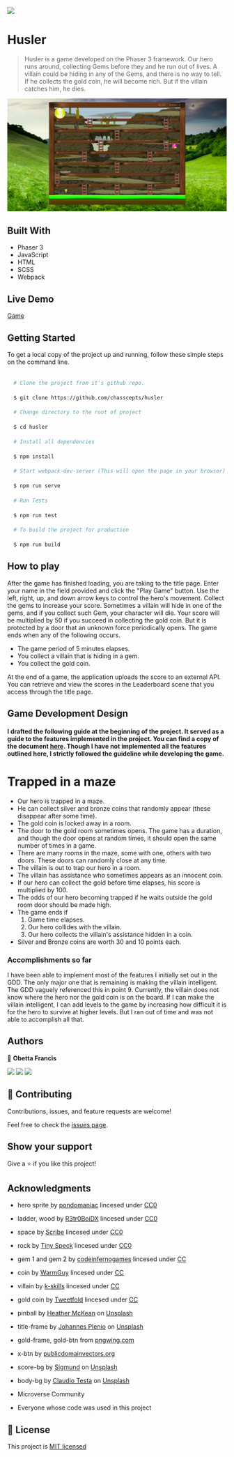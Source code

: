 ![](https://img.shields.io/badge/Microverse-blueviolet)

# Husler

> Husler is a game developed on the Phaser 3 framework. Our hero runs around, collecting Gems before they and he run out of lives. A villain could be hiding in any of the Gems, and there is no way to tell. If he collects the gold coin, he will become rich. But if the villain catches him, he dies.

![screenshot](./screenshot.png)

## Built With

- Phaser 3
- JavaScript
- HTML
- SCSS
- Webpack

## Live Demo

[Game](https://husler.netlify.app/)

## Getting Started

To get a local copy of the project up and running, follow these simple steps on the command line.

```bash

  # Clone the project from it's github repo.

  $ git clone https://github.com/chasscepts/husler

  # Change directory to the root of project

  $ cd husler

  # Install all dependencies

  $ npm install

  # Start webpack-dev-server (This will open the page in your browser)

  $ npm run serve

  # Run Tests

  $ npm run test

  # To build the project for production

  $ npm run build

```

## How to play

After the game has finished loading, you are taking to the title page. Enter your name in the field provided and click the "Play Game" button.
Use the left, right, up, and down arrow keys to control the hero's movement. Collect the gems to increase your score. Sometimes a villain will hide in one of the gems, and if you collect such Gem, your character will die. Your score will be multiplied by 50 if you succeed in collecting the gold coin. But it is protected by a door that an unknown force periodically opens. The game ends when any of the following occurs.

- The game period of 5 minutes elapses.
- You collect a villain that is hiding in a gem.
- You collect the gold coin.

At the end of a game, the application uploads the score to an external API. You can retrieve and view the scores in the Leaderboard scene that you access through the title page.

## Game Development Design

#### I drafted the following guide at the beginning of the project. It served as a guide to the features implemented in the project. You can find a copy of the document [here](./GDD.md). Though I have not implemented all the features outlined here, I strictly followed the guideline while developing the game.

# Trapped in a maze

- Our hero is trapped in a maze.
- He can collect silver and bronze coins that randomly appear (these disappear after some time).
- The gold coin is locked away in a room.
- The door to the gold room sometimes opens. The game has a duration, and though the door opens at random times, it should open the same number of times in a game.
- There are many rooms in the maze, some with one, others with two doors. These doors can randomly close at any time.
- The villain is out to trap our hero in a room.
- The villain has assistance who sometimes appears as an innocent coin.
- If our hero can collect the gold before time elapses, his score is multiplied by 100.
- The odds of our hero becoming trapped if he waits outside the gold room door should be made high.
- The game ends if
  1. Game time elapses.
  2. Our hero collides with the villain.
  3. Our hero collects the villain's assistance hidden in a coin.
- Silver and Bronze coins are worth 30 and 10 points each.

### Accomplishments so far

I have been able to implement most of the features I initially set out in the GDD. The only major one that is remaining is making the villain intelligent. The GDD vaguely referenced this in point 9. Currently, the villain does not know where the hero nor the gold coin is on the board. If I can make the villain intelligent, I can add levels to the game by increasing how difficult it is for the hero to survive at higher levels.
But I ran out of time and was not able to accomplish all that.

## Authors

👤 **Obetta Francis**

[![](https://img.shields.io/badge/GitHub-100000?style=for-the-badge&logo=github&logoColor=white)](https://github.com/chasscepts) [![](https://img.shields.io/badge/Twitter-1DA1F2?style=for-the-badge&logo=twitter&logoColor=white)](https://twitter.com/chasscepts) [![](https://img.shields.io/badge/LinkedIn-0077B5?style=for-the-badge&logo=linkedin&logoColor=white)](https://www.linkedin.com/in/chasscepts/)

## 🤝 Contributing

Contributions, issues, and feature requests are welcome!

Feel free to check the [issues page](https://github.com/chasscepts/husler/issues).

## Show your support

Give a ⭐️ if you like this project!

## Acknowledgments

- hero sprite by [pondomaniac](https://opengameart.org/users/pondomaniac) lincesed under [CC0](https://creativecommons.org/publicdomain/zero/1.0/)

- ladder, wood by [R3tr0BoiDX](https://opengameart.org/users/r3tr0boidx) lincesed under [CC0](https://creativecommons.org/publicdomain/zero/1.0/)

- space by [Scribe](https://opengameart.org/users/r3tr0boidx) lincesed under [CC0](https://creativecommons.org/publicdomain/zero/1.0/)

- rock by [Tiny Speck](http://glitchthegame.com/) lincesed under [CC0](https://creativecommons.org/publicdomain/zero/1.0/)

- gem 1 and gem 2 by [codeinfernogames](https://opengameart.org/users/scribe) lincesed under [CC](https://creativecommons.org/licenses/by/3.0/)

- coin by [WarmGuy](https://opengameart.org/users/warmguy) lincesed under [CC](https://creativecommons.org/licenses/by/3.0/)

- villain by [k-skills](https://opengameart.org/users/k-skills) lincesed under [CC](https://creativecommons.org/licenses/by/3.0/)

- gold coin by [Tweetfold](https://opengameart.org/users/tweetfold) lincesed under [CC](https://creativecommons.org/licenses/by/3.0/)

- pinball by [Heather McKean](https://unsplash.com/@hjmckean?utm_source=unsplash&utm_medium=referral&utm_content=creditCopyText) on [Unsplash](https://unsplash.com/s/photos/3d-game?utm_source=unsplash&utm_medium=referral&utm_content=creditCopyText)

- title-frame by [Johannes Plenio](https://unsplash.com/@jplenio?utm_source=unsplash&utm_medium=referral&utm_content=creditCopyText) on [Unsplash](https://unsplash.com/s/photos/frames?utm_source=unsplash&utm_medium=referral&utm_content=creditCopyText)

- gold-frame, gold-btn from [pngwing.com](https://www.pngwing.com/en/free-png-bmijr/download)

- x-btn by [publicdomainvectors.org](https://publicdomainvectors.org/en/free-clipart/Dark-red-button-in-gray-frame/25778.html)

- score-bg by [Sigmund](https://unsplash.com/@sigmund?utm_source=unsplash&utm_medium=referral&utm_content=creditCopyText) on [Unsplash](https://unsplash.com/?utm_source=unsplash&utm_medium=referral&utm_content=creditCopyText)

- body-bg by [Claudio Testa](https://unsplash.com/@claudiotesta?utm_source=unsplash&utm_medium=referral&utm_content=creditCopyText) on [Unsplash](https://unsplash.com/s/photos/forest-background?utm_source=unsplash&utm_medium=referral&utm_content=creditCopyText)

- Microverse Community
- Everyone whose code was used in this project

## 📝 License

This project is [MIT licensed](./LICENSE)
